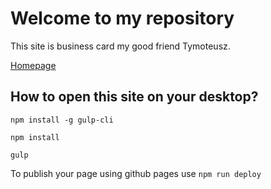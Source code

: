 # Welcome to my repository  

This site is business card my good friend Tymoteusz.

[Homepage](https://github.com/sylwestergladki/)

## How to open this site on your desktop?

`npm install -g gulp-cli`

`npm install`

`gulp`

To publish your page using github pages use `npm run deploy`
